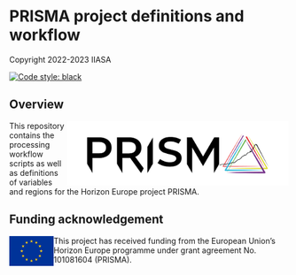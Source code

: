 # PRISMA project definitions and workflow

Copyright 2022-2023 IIASA

[![Code style: black](https://img.shields.io/badge/code%20style-black-000000.svg)](https://github.com/psf/black)

## Overview

<img src="./_static/prisma-logo.png" width="400" align="right" alt="PRISMA logo" />

This repository contains the processing workflow scripts as well as definitions of
variables and regions for the Horizon Europe project PRISMA.

## Funding acknowledgement

<img src="./_static/EU-logo-300x201.jpg" width="80" height="54" align="left" alt="EU logo" />
This project has received funding from the European Union’s Horizon Europe programme
under grant agreement No. 101081604 (PRISMA).
